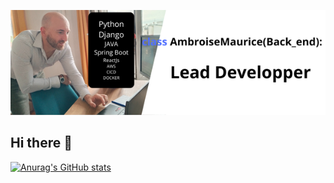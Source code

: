 ![Design and Developement](https://github.com/Mambroise/Mambroise/blob/main/Python%20Django%20JAVA%20Spring%20Boot%20ReactJs.png)
## Hi there 👋
<!--
**Mambroise/Mambroise** is a ✨ _special_ ✨ repository because its `README.md` (this file) appears on your GitHub profile.

Here are some ideas to get you started:

- 🔭 I’m currently working on ...
- 🌱 I’m currently learning ...
- 👯 I’m looking to collaborate on ...
- 🤔 I’m looking for help with ...
- 💬 Ask me about ...
- 📫 How to reach me: ...
- 😄 Pronouns: ...
- ⚡ Fun fact: ...
-->
[![Anurag's GitHub stats](https://github-readme-stats.vercel.app/api?username=Mambroise)](https://github.com/anuraghazra/github-readme-stats)
